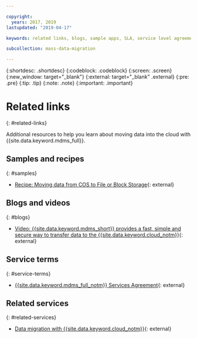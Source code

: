 ```yaml
---

copyright:
  years: 2017, 2019
lastupdated: "2019-04-17"

keywords: related links, blogs, sample apps, SLA, service level agreement

subcollection: mass-data-migration

---
```


{:shortdesc: .shortdesc}
{:codeblock: .codeblock}
{:screen: .screen}
{:new_window: target="_blank"}
{:external: target="_blank" .external}
{:pre: .pre}
{:tip: .tip}
{:note: .note}
{:important: .important}

# Related links
{: #related-links}

Additional resources to help you learn about moving data into the cloud with {{site.data.keyword.mdms_full}}.

## Samples and recipes
{: #samples}

- [Recipe: Moving data from COS to File or Block Storage](https://developer.ibm.com/recipes/tutorials/moving-data-from-cos-to-file-or-block-storage/){: external}

## Blogs and videos
{: #blogs}

- [Video: {{site.data.keyword.mdms_short}} provides a fast, simple and secure way to transfer data to the {{site.data.keyword.cloud_notm}}](https://www.youtube.com/watch?v=eNSlUoswvss){: external}

## Service terms
{: #service-terms}

- [{{site.data.keyword.mdms_full_notm}} Services Agreement](https://{DomainName}/mdms/terms/USMassDataMigrationServicesAgreementMay2018.pdf){: external}

## Related services
{: #related-services}

- [Data migration with {{site.data.keyword.cloud_notm}}](https://www.ibm.com/cloud/data-migration){: external}

